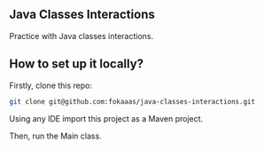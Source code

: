 ## Java Classes Interactions

Practice with Java classes interactions.

## How to set up it locally?

Firstly, clone this repo:

```bash
git clone git@github.com:fokaaas/java-classes-interactions.git
```

Using any IDE import this project as a Maven project.

Then, run the Main class.
